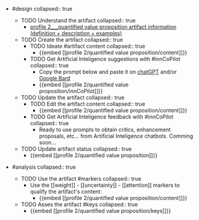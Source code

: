 
- #design
   collapsed:: true
  - TODO Understand the artifact
    collapsed:: true
    - [profile 2___quantified value proposition artifact information (definition + description + examples)](https://go.innbok.com/#/page/innBoK%2Fprofile-%28id%29%2Fquantified-value-proposition%2Finfo)
  - TODO Create the artifact
     collapsed:: true
    - TODO Ideate #artifact content
      collapsed:: true
      - {{embed [[profile 2/quantified value proposition/content]]}}
    - TODO Get Artificial Inteligence suggestions with #innCoPilot
      collapsed:: true
      - Copy the prompt below and paste it on [chatGPT](https://chat.openai.com) and/or [Google Bard](https://bard.google.com/chat)
      - {{embed [[profile 2/quantified value proposition/innCoPilot]]}}
  - TODO Update the artifact
    collapsed:: true
    - TODO Edit the artifact content
     collapsed:: true
      - {{embed [[profile 2/quantified value proposition/content]]}}
    - TODO Get Artificial Inteligence feedback with #innCoPilot
      collapsed:: true
      - Ready to use prompts to obtain critics, enhancement proposals, etc... from Artificial Inteligence chatbots. Comming soon...
  - TODO Update artifact status
    collapsed:: true
    - {{embed [[profile 2/quantified value proposition]]}}


- #analysis
  collapsed:: true
  - TODO Use the artifact #markers
    collapsed:: true
    - Use the [[weight]] - [[uncertainty]] - [[attention]] markers to qualify the artifact's content:
      - {{embed [[profile 2/quantified value proposition/content]]}}
  - TODO Asses the artifact #keys
    collapsed:: true
    - {{embed [[profile 2/quantified value proposition/keys]]}}



